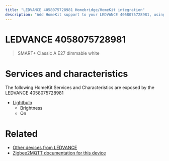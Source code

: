 ```yaml
---
title: "LEDVANCE 4058075728981 Homebridge/HomeKit integration"
description: "Add HomeKit support to your LEDVANCE 4058075728981, using Homebridge, Zigbee2MQTT and homebridge-z2m."
---
```

<!---
This file has been GENERATED using src/docgen/docgen.ts
DO NOT EDIT THIS FILE MANUALLY!
-->
# LEDVANCE 4058075728981
> SMART+ Classic A E27 dimmable white


# Services and characteristics
The following HomeKit Services and Characteristics are exposed by
the LEDVANCE 4058075728981

* [Lightbulb](../../light.md)
  * Brightness
  * On


# Related
* [Other devices from LEDVANCE](../index.md#ledvance)
* [Zigbee2MQTT documentation for this device](https://www.zigbee2mqtt.io/devices/4058075728981.html)